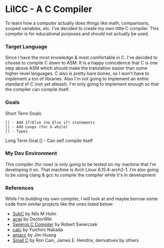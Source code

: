 # LilCC - A C Compiler

To learn how a computer actually does things like math, comparisons, scoped variables, etc. I've decided to create my own little C compiler.
This compiler is for educational purposes and should not actually be used.

### Target Language

Since I have the most knowledge & most comfortable in C. I've decided to choose to compile C down to ASM. It is a happy coincidence that C is one step above ASM which should make the translation easier than some higher-level languages.
C also is pretty bare bones, so I won't have to implement a ton of libraries. Also I'm not going to implement an entire standard of C (not yet atleast). I'm only going to implement enough so that the compiler can compile itself.

### Goals

Short Term Goals

    [] - Add If/Else (no Else if) statements
    [] - Add Loops (for & while)
    [] - Types

Long Term Goal
    [] - Can self compile itself

### My Dev Environment

This compiler (for now) is only going to be tested on my machine that I'm developing it on. That machine is Arch Linux 6.15.4-arch2-1. I'm also going to be using clang & gcc to compile the compiler while it's in development

### References

While I'm building my own compiler, I will look at and maybe borrow some code from similar projects like the ones listed below:

  + [SubC](http://www.t3x.org/subc/) by Nils M Holm
  + [acwj](https://github.com/DoctorWkt/acwj) by DoctorWkt
  + [Swieros C Compiler](https://github.com/rswier/swieros/blob/master/root/bin/c.c) by Robert Swierczek
  + [catc](https://github.com/yui0/catc) by Yuichiro Nakada
  + [amacc](https://github.com/jserv/amacc) by Jim Huang
  + [Small C](https://en.wikipedia.org/wiki/Small-C) by Ron Cain,
  James E. Hendrix, derivatives by others
